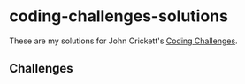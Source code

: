 # coding-challenges-solutions

These are my solutions for John Crickett's [Coding Challenges](https://codingchallenges.fyi/challenges/intro).

## Challenges
